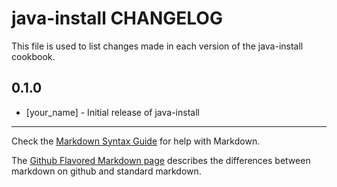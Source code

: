 java-install CHANGELOG
======================

This file is used to list changes made in each version of the java-install cookbook.

0.1.0
-----
- [your_name] - Initial release of java-install

- - -
Check the [Markdown Syntax Guide](http://daringfireball.net/projects/markdown/syntax) for help with Markdown.

The [Github Flavored Markdown page](http://github.github.com/github-flavored-markdown/) describes the differences between markdown on github and standard markdown.
